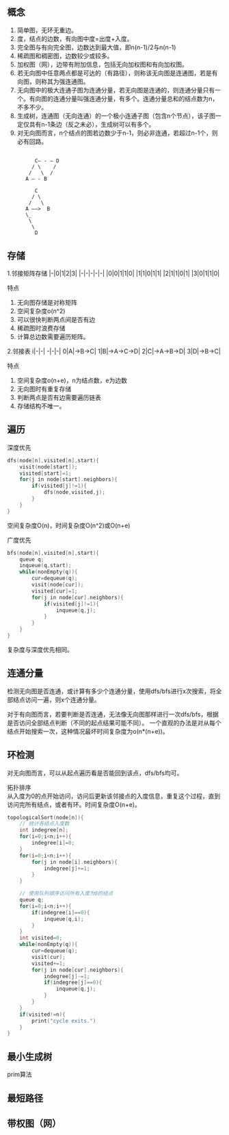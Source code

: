 ## 概念
1. 简单图，无环无重边。
2. 度，结点的边数，有向图中度=出度+入度。
3. 完全图与有向完全图，边数达到最大值，即n(n-1)/2与n(n-1)
4. 稀疏图和稠密图，边数较少或较多。
5. 加权图（网），边带有附加信息，包括无向加权图和有向加权图。
6. 若无向图中任意两点都是可达的（有路径），则称该无向图是连通图，若是有向图，则称其为强连通图。 
7. 无向图中的极大连通子图为连通分量，若无向图是连通的，则连通分量只有一个。有向图的连通分量叫强连通分量，有多个。连通分量总和的结点数为n，不多不少。
8. 生成树，连通图（无向连通）的一个极小连通子图（包含n个节点），该子图一定仅具有n-1条边（反之未必），生成树可以有多个。
9. 对无向图而言，n个结点的图若边数少于n-1，则必非连通，若超过n-1个，则必有回路。

##
```
         C— - — D
        / \    /
       /   \  /
      A — - B
```
```
         C
        / \    
       /   \  
      A ——>  B
      \_
       \
        \
         D
```

## 存储
1.邻接矩阵存储
|-|0|1|2|3|
|-|-|-|-|-|
|0|0|1|1|0|
|1|1|0|1|1|
|2|1|1|0|1|
|3|0|1|1|0|

特点
1. 无向图存储是对称矩阵
2. 空间复杂度o(n^2)
3. 可以很快判断两点间是否有边
4. 稀疏图时浪费存储
5. 计算总边数需要遍历矩阵。

2.邻接表
i|-|-|
-|-|-|
0|A|->B->C|
1|B|->A->C->D|
2|C|->A->B->D|
3|D|->B->C|

特点
1. 空间复杂度o(n+e)，n为结点数，e为边数
2. 无向图时有重复存储
3. 判断两点是否有边需要遍历链表
4. 存储结构不唯一。

## 遍历
深度优先
```c
dfs(node[n],visited[n],start){
    visit(node[start]);
    visited[start]=1;
    for(j in node[start].neighbors){
        if(visited[j]!=1){
            dfs(node,visited,j);
        }
    }
}
```
空间复杂度O(n)，时间复杂度O(n^2)或O(n+e)

广度优先
```c
bfs(node[n],visited[n],start){
    queue q;
    inqueue(q,start);
    while(nonEmpty(q)){
        cur=dequeue(q);
        visit(node[cur]);
        visited[cur]=1;
        for(j in node[cur].neighbors){
            if(visited[j]!=1){
                inqueue(q,j);
            }
        }
    }
}
```
复杂度与深度优先相同。

## 连通分量
检测无向图是否连通，或计算有多少个连通分量，使用dfs/bfs进行x次搜索，将全部结点访问一遍，则x个连通分量。

对于有向图而言，若要判断是否连通，无法像无向图那样进行一次dfs/bfs，根据是否访问全部结点判断（不同的起点结果可能不同）。
一个直观的办法是对从每个结点开始搜索一次，这种情况最坏时间复杂度为o(n*(n+e))。

## 环检测
对无向图而言，可以从起点遍历看是否能回到该点，dfs/bfs均可。

拓扑排序<br>
从入度为0的点开始访问，访问后更新该邻接点的入度信息，重复这个过程，直到访问完所有结点，或者有环。时间复杂度O(n+e)。
```c
topologicalSort(node[n]){
    // 统计各结点入度数
    int indegree[n];
    for(i=0;i<n;i++){
        indegree[i]=0;
    }
    for(i=0;i<n;i++){
        for(j in node[i].neighbors){
            indegree[j]+=1;
        }
    }

    // 使用队列顺序访问所有入度为0的结点
    queue q;
    for(i=0;i<n;i++){
        if(indegree[i]==0){
            inqueue(q,i);
        }
    }
    int visited=0;
    while(nonEmpty(q)){
        cur=dequeue(q);
        visit(cur);
        visited+=1;
        for(j in node[cur].neighbors){
            indegree[j]-=1;
            if(indegree[j]==0){
                inqueue(q,j);
            }
        }
    }
    if(visited!=n){
        print("cycle exits.")
    }
}
```

## 最小生成树
prim算法

## 最短路径

## 带权图（网）


